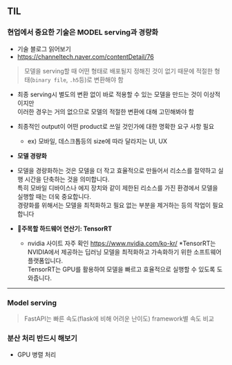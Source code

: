 ## **TIL**
### 현업에서 중요한 기술은 MODEL serving과 경량화
* 기술 블로그 읽어보기
*   <a>https://channeltech.naver.com/contentDetail/76</a>

> 모델을 serving할 때 어떤 형태로 배포될지 정해진 것이 없기 때문에 적절한 형태(`binary file`, `.h5`등)로 변환해야 함
* 최종 serving시 별도의 변환 없이 바로 적용할 수 있는 모델을 만드는 것이 이상적이지만<br>이러한 경우는 거의 없으므로 모델의 적절한 변환에 대해 고민해봐야 함
* 최종적인 output이 어떤 product로 쓰일 것인가에 대한 명확한 요구 사항 필요
  * ex) 모바일, 데스크톱등의 size에 따라 달라지는 UI, UX
 
* **모델 경량화**
* 모델을 경량화하는 것은 모델을 더 작고 효율적으로 만들어서 리소스를 절약하고 실행 시간을 단축하는 것을 의미합니다.<br>
  특히 모바일 디바이스나 에지 장치와 같이 제한된 리소스를 가진 환경에서 모델을 실행할 때는 더욱 중요합니다.<br> 경량화를 위해서는 모델을 최적화하고 필요 없는 부분을 제거하는 등의 작업이 필요합니다

* **💠주목할 하드웨어 연산기: TensorRT**
  * nvidia 사이트 자주 확인 <a>https://www.nvidia.com/ko-kr/</a>
  *TensorRT는 NVIDIA에서 제공하는 딥러닝 모델을 최적화하고 가속화하기 위한 소프트웨어 플랫폼입니다. <br>TensorRT는 GPU를 활용하여 모델을 빠르고 효율적으로 실행할 수 있도록 도와줍니다. 

---

### **Model serving**
> FastAPI는 빠른 속도(flask에 비해 어려운 난이도)
> framework별 속도 비교

### 분산 처리 반드시 해보기
* GPU 병렬 처리

